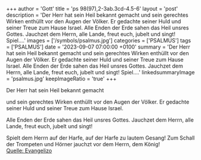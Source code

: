 +++
author = 'Gott'
title = 'ps 98(97),2-3ab.3cd-4.5-6'
layout = 'post'
description = 'Der Herr hat sein Heil bekannt gemacht und sein gerechtes Wirken enthüllt vor den Augen der Völker. Er gedachte seiner Huld und seiner Treue zum Hause Israel.  Alle Enden der Erde sahen das Heil unsres Gottes. Jauchzet dem Herrn, alle Lande, freut euch, jubelt und singt!  Spiel....'
images = ['/symbols/psalmus.jpg']
categories = ['PSALMUS']
tags = ['PSALMUS']
date = '2023-09-07 07:00:00 +0100'
summary = 'Der Herr hat sein Heil bekannt gemacht und sein gerechtes Wirken enthüllt vor den Augen der Völker. Er gedachte seiner Huld und seiner Treue zum Hause Israel.  Alle Enden der Erde sahen das Heil unsres Gottes. Jauchzet dem Herrn, alle Lande, freut euch, jubelt und singt!  Spiel....'
linkedsummaryImage = 'psalmus.jpg'
keepImageRatio = 'true'
+++
<!--more-->Der Herr hat sein Heil bekannt gemacht
und sein gerechtes Wirken enthüllt vor den Augen der Völker.
Er gedachte seiner Huld
und seiner Treue zum Hause Israel.

Alle Enden der Erde
sahen das Heil unsres Gottes.
Jauchzet dem Herrn, alle Lande,
freut euch, jubelt und singt!

Spielt dem Herrn auf der Harfe,
auf der Harfe zu lautem Gesang!
Zum Schall der Trompeten und Hörner
jauchzt vor dem Herrn, dem König!<br> [Quelle: Evangelizo](https://evangeliumtagfuertag.org/DE/gospel)